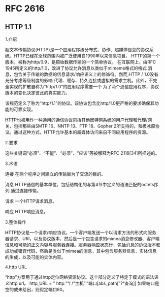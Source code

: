 # RFC 2616

## HTTP 1.1

1.介绍

超文本传输协议(HTTP)是一个应用程序级分布式、协作、超媒体信息的协议系统。HTTP已经在全球范围内被广泛使用自1990年以来信息项目。
HTTP的第一个版本，被称为http/0.9，是原始数据传输的一个简单协议。
在互联网上。由RFC 1945所定义的http/1.0，改进了协议允许消息以类似于mimeme格式的格式
消息，包含关于传输的数据的信息请求/响应语义上的修饰符。然而,HTTP / 1.0没有充分考虑等级制度的影响
代理、缓存、持久连接或虚拟的需求主机。此外，不完全实现的扩散自称为“http/1.0”的应用程序需要一个
为了两个通信应用程序，协议版本的变化决定彼此的真实能力。

该规范定义了称为“http/1.1”的协议。该协议包含比http/1.0更严格的要求确保其功能的可靠实现。

HTTP也被用作一种通用的通信协议包括其他因特网系统的用户代理和代理/网关，包括那些由SMTP 16、NNTP 13、FTP 18、Gopher 2所支持的，和极冰原协议。通过这种方式，HTTP允许基本的超媒体访问来自不同应用程序的资源。

2.要求

这些关键词“必须”、“不能”、“必须”、“应该”等被解释为RFC 2119[34]所描述的。

3.术语

连接
在两个程序之间建立的传输层为了交流的目的。

消息
HTTP通信的基本单位，包括结构化的与第4节中定义的语法匹配的octets序列
通过连接传输。

请求
一个HTTP请求消息。

响应
HTTP响应消息。

3.整体操作

HTTP协议是一个请求/响应协议。一个客户端发送一个以请求方法的形式向服务器请求、URI，以及协议版本，然后是一个包含请求的mimea消息修改器、客户端信息和可能的正文内容与服务器连接。服务器响应状态行，包括消息的协议版本和成功或错误代码，然后是类似于mimea的消息，其中包含服务器信息，实体信息的生成，以及可能的实体内容。

4.http URL

“http”方案用于通过http定位网络资源协议。这个部分定义了特定于模式的语法语义http url。
http_URL = " http:”“/ /”主机”:“端口[abs_path[”?“查询]]
如果端口是空的或未给出，则假定端口80。
